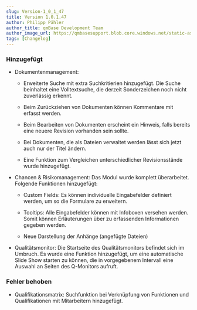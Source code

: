 ```yaml
---
slug: Version-1_0_1_47
title: Version 1.0.1.47
author: Philipp Pähler
author_title: qmBase Development Team
author_image_url: https://qmbasesupport.blob.core.windows.net/static-assets/img/persons/paehler_round.png
tags: [Changelog]
---
```

### Hinzugefügt

*   Dokumentenmanagement:

    *   Erweiterte Suche mit extra Suchkritierien hinzugefügt. Die Suche beinhaltet eine Volltextsuche, die derzeit Sonderzeichen noch nicht zuverlässig erkennt.

    *   Beim Zurückziehen von Dokumenten können Kommentare mit erfasst werden.

    *   Beim Bearbeiten von Dokumenten erscheint ein Hinweis, falls bereits eine neuere Revision vorhanden sein sollte.

    *   Bei Dokumenten, die als Dateien verwaltet werden lässt sich jetzt auch nur der Titel ändern.

    *   Eine Funktion zum Vergleichen unterschiedlicher Revisionsstände wurde hinzugefügt.

*   Chancen & Risikomanagement: Das Modul wurde komplett überarbeitet. Folgende Funktionen hinzugefügt:

    *   Custom Fields: Es können individuelle Eingabefelder definiert werden, um so die Formulare zu erweitern.

    *   Tooltips: Alle Eingabefelder können mit Infoboxen versehen werden. Somit können Erläuterungen über zu erfassenden Informationen gegeben werden.

    *   Neue Darstellung der Anhänge (angefügte Dateien)

*   Qualitätsmonitor: Die Startseite des Qualitätsmonitors befindet sich im Umbruch. Es wurde eine Funktion hinzugefügt, um eine automatische Slide Show starten zu können, die in vorgegebenem Intervall eine Auswahl an Seiten des Q-Monitors aufruft.

### Fehler behoben

*   Qualifikationsmatrix: Suchfunktion bei Verknüpfung von Funktionen und Qualifikationen mit Mitarbeitern hinzugefügt.